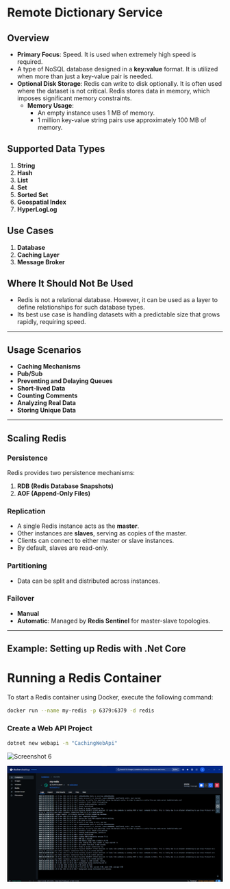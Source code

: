 # Remote Dictionary Service

## Overview
- **Primary Focus**: Speed. It is used when extremely high speed is required.
- A type of NoSQL database designed in a **key:value** format. It is utilized when more than just a key-value pair is needed.
- **Optional Disk Storage**: Redis can write to disk optionally. It is often used where the dataset is not critical. Redis stores data in memory, which imposes significant memory constraints. 
  - **Memory Usage**: 
    - An empty instance uses 1 MB of memory. 
    - 1 million key-value string pairs use approximately 100 MB of memory.

## Supported Data Types
1. **String**
2. **Hash**
3. **List**
4. **Set**
5. **Sorted Set**
6. **Geospatial Index**
7. **HyperLogLog**

## Use Cases
1. **Database**
2. **Caching Layer**
3. **Message Broker**

## Where It Should Not Be Used
- Redis is not a relational database. However, it can be used as a layer to define relationships for such database types.
- Its best use case is handling datasets with a predictable size that grows rapidly, requiring speed.

---

## Usage Scenarios
- **Caching Mechanisms**
- **Pub/Sub**
- **Preventing and Delaying Queues**
- **Short-lived Data**
- **Counting Comments**
- **Analyzing Real Data**
- **Storing Unique Data**

---

## Scaling Redis

### Persistence
Redis provides two persistence mechanisms:
1. **RDB (Redis Database Snapshots)**
2. **AOF (Append-Only Files)**

### Replication
- A single Redis instance acts as the **master**.
- Other instances are **slaves**, serving as copies of the master.
- Clients can connect to either master or slave instances.
- By default, slaves are read-only.

### Partitioning
- Data can be split and distributed across instances.

### Failover
- **Manual**
- **Automatic**: Managed by **Redis Sentinel** for master-slave topologies.

---

## Example: Setting up Redis with .Net Core

# Running a Redis Container

To start a Redis container using Docker, execute the following command:

```bash
docker run --name my-redis -p 6379:6379 -d redis
```
### Create a Web API Project
```bash
dotnet new webapi -n "CachingWebApi"
```

![Screenshot 6]([https://github.com/ilkersatur/RedisCache-PostgreSql-Docker-.NetCore/blob/main/RedisCache.png)

![Screenshot 7](https://github.com/ilkersatur/RedisCache-PostgreSql-Docker-.NetCore/blob/main/RedisCacheDocker.png)
